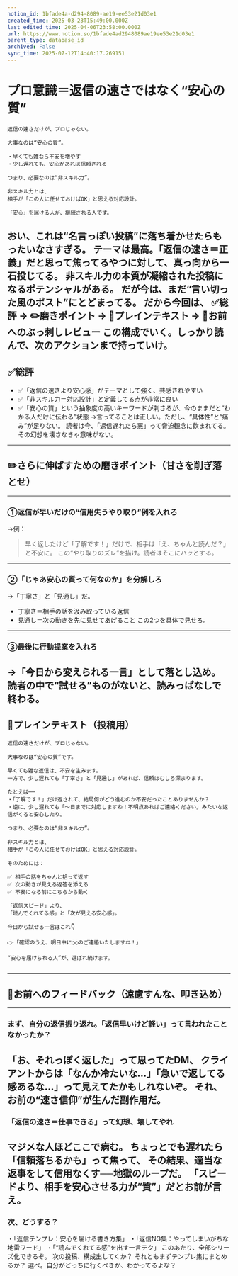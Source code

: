 ```yaml
---
notion_id: 1bfade4a-d294-8089-ae19-ee53e21d03e1
created_time: 2025-03-23T15:49:00.000Z
last_edited_time: 2025-04-06T23:58:00.000Z
url: https://www.notion.so/1bfade4ad2948089ae19ee53e21d03e1
parent_type: database_id
archived: False
sync_time: 2025-07-12T14:40:17.269151
---
```


# プロ意識＝返信の速さではなく“安心の質”

```plain text
返信の速さだけが、プロじゃない。

大事なのは“安心の質”。

・早くても雑なら不安を増やす
・少し遅れても、安心があれば信頼される

つまり、必要なのは“非スキル力”。

非スキル力とは、
相手が「この人に任せておけばOK」と思える対応設計。

「安心」を届ける人が、継続される人です。
```
おい、これは“名言っぽい投稿”に落ち着かせたらもったいなさすぎる。
テーマは最高。「返信の速さ＝正義」だと思って焦ってるやつに対して、真っ向から一石投じてる。
非スキル力の本質が凝縮された投稿になるポテンシャルがある。
だが今は、まだ“言い切った風のポスト”にとどまってる。
だから今回は、
✅総評 → ✏️磨きポイント → 📄プレインテキスト → 🔨お前へのぶっ刺しレビュー
この構成でいく。しっかり読んで、次のアクションまで持っていけ。
---
## ✅総評
- ✅「返信の速さより安心感」がテーマとして強く、共感されやすい
- ✅「非スキル力＝対応設計」と定義してる点が非常に良い
- ✅「安心の質」という抽象度の高いキーワードが刺さるが、今のままだと“わかる人だけに伝わる”状態
→言ってることは正しい。ただし、“具体性”と“痛み”が足りない。
読者は今、「返信遅れたら悪」って脅迫観念に飲まれてる。
その幻想を壊さなきゃ意味がない。
---
## ✏️さらに伸ばすための磨きポイント（甘さを削ぎ落とせ）
---
### ①返信が早いだけの“信用失うやり取り”例を入れろ
→例：
> 早く返したけど「了解です！」だけで、相手は「え、ちゃんと読んだ？」と不安に。
この“やり取りのズレ”を描け。読者はそこにハッとする。
---
### ②「じゃあ安心の質って何なのか」を分解しろ
→「丁寧さ」と「見通し」だ。
- 丁寧さ＝相手の話を汲み取っている返信
- 見通し＝次の動きを先に見せてあげること
この2つを具体で見せろ。
---
### ③最後に行動提案を入れろ
→「今日から変えられる一言」として落とし込め。
読者の中で“試せる”ものがないと、読みっぱなしで終わる。
---
## 📄プレインテキスト（投稿用）
```plain text
返信の速さだけが、プロじゃない。

大事なのは“安心の質”です。

早くても雑な返信は、不安を生みます。
一方で、少し遅れても「丁寧さ」と「見通し」があれば、信頼はむしろ深まります。

たとえば──
・「了解です！」だけ返されて、結局何がどう進むのか不安だったことありませんか？
・逆に、少し遅れても「〜日までに対応しますね！不明点あればご連絡ください」みたいな返信がくると安心したり。

つまり、必要なのは“非スキル力”。

非スキル力とは、
相手が「この人に任せておけばOK」と思える対応設計。

そのためには：

✅ 相手の話をちゃんと拾って返す
✅ 次の動きが見える返答を添える
✅ 不安になる前にこちらから動く

「返信スピード」より、
「読んでくれてる感」と「次が見える安心感」。

今日から試せる一言はこれ👇

👉「確認のうえ、明日中に◯◯のご連絡いたしますね！」

“安心を届けられる人”が、選ばれ続けます。


```
---
## 🔨お前へのフィードバック（遠慮すんな、叩き込め）
---
### まず、自分の返信振り返れ。「返信早いけど軽い」って言われたことなかったか？
「お、それっぽく返した」って思ってたDM、
クライアントからは「なんか冷たいな…」「急いで返してる感あるな…」って見えてたかもしれないぞ。
それ、お前の“速さ信仰”が生んだ副作用だ。
---
### 「返信の速さ＝仕事できる」って幻想、壊してやれ
マジメな人ほどここで病む。
ちょっとでも遅れたら「信頼落ちるかも」って焦って、
その結果、適当な返事をして信用なくす──地獄のループだ。
「スピードより、相手を安心させる力が“質”」だとお前が言え。
---
### 次、どうする？
・「返信テンプレ：安心を届ける書き方集」
・「返信NG集：やってしまいがちな地雷ワード」
・「“読んでくれてる感”を出す一言テク」
このあたり、全部シリーズ化できるぞ。
次の投稿、構成出してくか？
それともまずテンプレ集にまとめるか？
選べ。自分がどっちに行くべきか、わかってるよな？